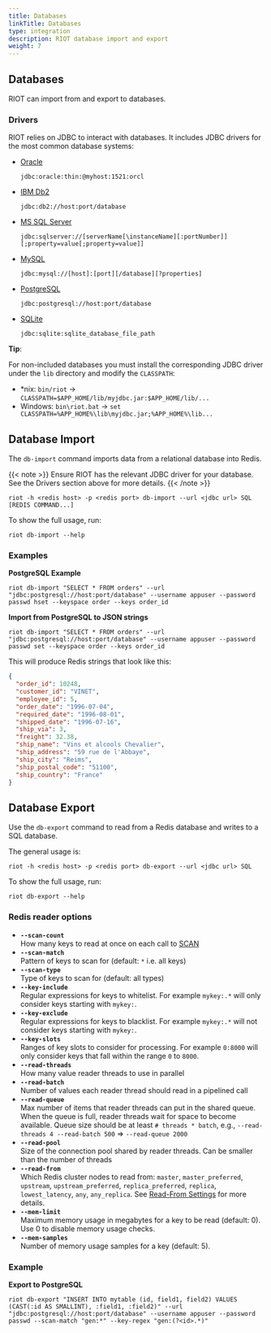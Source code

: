 ```yaml
---
title: Databases
linkTitle: Databases
type: integration
description: RIOT database import and export
weight: 7
---
```


## Databases

RIOT can import from and export to databases.

### Drivers

RIOT relies on JDBC to interact with databases.
It includes JDBC drivers for the most common database systems:

* [Oracle](https://docs.oracle.com/cd/E11882_01/appdev.112/e13995/oracle/jdbc/OracleDriver.html)

  `jdbc:oracle:thin:@myhost:1521:orcl`
* [IBM Db2](https://www.ibm.com/support/knowledgecenter/en/SSEPGG_11.5.0/com.ibm.db2.luw.apdv.java.doc/src/tpc/imjcc_r0052342.html)

  `jdbc:db2://host:port/database`
* [MS SQL Server](https://docs.microsoft.com/en-us/sql/connect/jdbc/building-the-connection-url?view=sql-server-2017)

  `jdbc:sqlserver://[serverName[\instanceName][:portNumber]][;property=value[;property=value]]`
* [MySQL](https://dev.mysql.com/doc/connector-j/en/)

  `jdbc:mysql://[host]:[port][/database][?properties]`
* [PostgreSQL](https://www.postgresql.org/docs/7.4/jdbc-use.html)

  `jdbc:postgresql://host:port/database`
* [SQLite](https://www.sqlitetutorial.net/sqlite-java/sqlite-jdbc-driver/)

  `jdbc:sqlite:sqlite_database_file_path`

**Tip**:

For non-included databases you must install the corresponding JDBC driver under the `lib` directory and modify the `CLASSPATH`:

* *nix: `bin/riot` -> `CLASSPATH=$APP_HOME/lib/myjdbc.jar:$APP_HOME/lib/...`
* Windows: `bin\riot.bat` -> `set CLASSPATH=%APP_HOME%\lib\myjdbc.jar;%APP_HOME%\lib...`

## Database Import

The `db-import` command imports data from a relational database into Redis.

{{< note >}}
Ensure RIOT has the relevant JDBC driver for your database.
See the Drivers section above for more details.
{{< /note >}}

```
riot -h <redis host> -p <redis port> db-import --url <jdbc url> SQL [REDIS COMMAND...]
```

To show the full usage, run:

```
riot db-import --help
```

### Examples

**PostgreSQL Example**

```
riot db-import "SELECT * FROM orders" --url "jdbc:postgresql://host:port/database" --username appuser --password passwd hset --keyspace order --keys order_id
```

**Import from PostgreSQL to JSON strings**

```
riot db-import "SELECT * FROM orders" --url "jdbc:postgresql://host:port/database" --username appuser --password passwd set --keyspace order --keys order_id
```

This will produce Redis strings that look like this:
```json
{
  "order_id": 10248,
  "customer_id": "VINET",
  "employee_id": 5,
  "order_date": "1996-07-04",
  "required_date": "1996-08-01",
  "shipped_date": "1996-07-16",
  "ship_via": 3,
  "freight": 32.38,
  "ship_name": "Vins et alcools Chevalier",
  "ship_address": "59 rue de l'Abbaye",
  "ship_city": "Reims",
  "ship_postal_code": "51100",
  "ship_country": "France"
}
```

## Database Export

Use the `db-export` command to read from a Redis database and writes to a SQL database.

The general usage is:
```
riot -h <redis host> -p <redis port> db-export --url <jdbc url> SQL
```

To show the full usage, run:
```
riot db-export --help
```

### Redis reader options

* **`--scan-count`**\
    How many keys to read at once on each call to [SCAN](https://redis.io/commands/scan#the-count-option)
* **`--scan-match`**\
    Pattern of keys to scan for (default: `*` i.e. all keys)
* **`--scan-type`**\
    Type of keys to scan for (default: all types)  
* **`--key-include`**\
    Regular expressions for keys to whitelist.
    For example `mykey:.*` will only consider keys starting with `mykey:`.
* **`--key-exclude`**\
    Regular expressions for keys to blacklist.
    For example `mykey:.*` will not consider keys starting with `mykey:`.
* **`--key-slots`**\
    Ranges of key slots to consider for processing.
    For example `0:8000` will only consider keys that fall within the range `0` to `8000`.
* **`--read-threads`**\
    How many value reader threads to use in parallel
* **`--read-batch`**\
    Number of values each reader thread should read in a pipelined call
* **`--read-queue`**\
    Max number of items that reader threads can put in the shared queue.
    When the queue is full, reader threads wait for space to become available.
    Queue size should be at least `# threads * batch`, e.g., `--read-threads 4 --read-batch 500` => `--read-queue 2000`
* **`--read-pool`**\
    Size of the connection pool shared by reader threads.
    Can be smaller than the number of threads
* **`--read-from`**\
   Which Redis cluster nodes to read from: `master`, `master_preferred`, `upstream`, `upstream_preferred`, `replica_preferred`, `replica`, `lowest_latency`, `any`, `any_replica`. See [Read-From Settings](https://github.com/lettuce-io/lettuce-core/wiki/ReadFrom-Settings#read-from-settings) for more details.
* **`--mem-limit`**\
    Maximum memory usage in megabytes for a key to be read (default: 0). Use 0 to disable memory usage checks.
* **`--mem-samples`**\
    Number of memory usage samples for a key (default: 5).

### Example

**Export to PostgreSQL**

```
riot db-export "INSERT INTO mytable (id, field1, field2) VALUES (CAST(:id AS SMALLINT), :field1, :field2)" --url "jdbc:postgresql://host:port/database" --username appuser --password passwd --scan-match "gen:*" --key-regex "gen:(?<id>.*)"
```